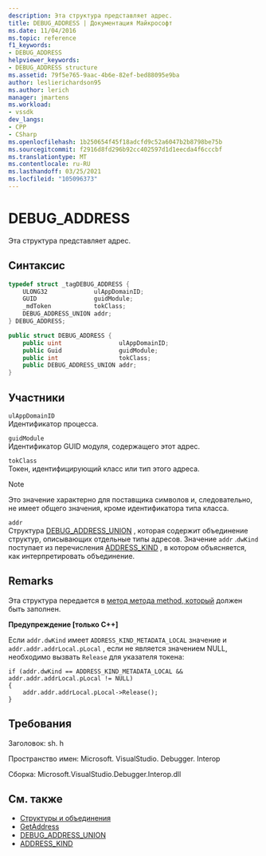 ```yaml
---
description: Эта структура представляет адрес.
title: DEBUG_ADDRESS | Документация Майкрософт
ms.date: 11/04/2016
ms.topic: reference
f1_keywords:
- DEBUG_ADDRESS
helpviewer_keywords:
- DEBUG_ADDRESS structure
ms.assetid: 79f5e765-9aac-4b6e-82ef-bed88095e9ba
author: leslierichardson95
ms.author: lerich
manager: jmartens
ms.workload:
- vssdk
dev_langs:
- CPP
- CSharp
ms.openlocfilehash: 1b250654f45f18adcfd9c52a6047b2b8798be75b
ms.sourcegitcommit: f2916d8fd296b92cc402597d1d1eecda4f6cccbf
ms.translationtype: MT
ms.contentlocale: ru-RU
ms.lasthandoff: 03/25/2021
ms.locfileid: "105096373"
---
```

# <a name="debug_address"></a>DEBUG_ADDRESS
Эта структура представляет адрес.

## <a name="syntax"></a>Синтаксис

```cpp
typedef struct _tagDEBUG_ADDRESS {
    ULONG32             ulAppDomainID;
    GUID                guidModule;
    _mdToken            tokClass;
    DEBUG_ADDRESS_UNION addr;
} DEBUG_ADDRESS;
```

```csharp
public struct DEBUG_ADDRESS {
    public uint                ulAppDomainID;
    public Guid                guidModule;
    public int                 tokClass;
    public DEBUG_ADDRESS_UNION addr;
}
```

## <a name="members"></a>Участники
`ulAppDomainID`\
Идентификатор процесса.

`guidModule`\
Идентификатор GUID модуля, содержащего этот адрес.

`tokClass`\
Токен, идентифицирующий класс или тип этого адреса.

> [!NOTE]
> Это значение характерно для поставщика символов и, следовательно, не имеет общего значения, кроме идентификатора типа класса.

`addr`\
Структура [DEBUG_ADDRESS_UNION](../../../extensibility/debugger/reference/debug-address-union.md) , которая содержит объединение структур, описывающих отдельные типы адресов. Значение `addr` .`dwKind` поступает из перечисления [ADDRESS_KIND](../../../extensibility/debugger/reference/address-kind.md) , в котором объясняется, как интерпретировать объединение.

## <a name="remarks"></a>Remarks
Эта структура передается в [метод метода method, который](../../../extensibility/debugger/reference/idebugaddress-getaddress.md) должен быть заполнен.

**Предупреждение [только C++]**

Если `addr.dwKind` имеет `ADDRESS_KIND_METADATA_LOCAL` значение и `addr.addr.addrLocal.pLocal` , если не является значением NULL, необходимо вызвать `Release` для указателя токена:

```
if (addr.dwKind == ADDRESS_KIND_METADATA_LOCAL && addr.addr.addrLocal.pLocal != NULL)
{
    addr.addr.addrLocal.pLocal->Release();
}
```

## <a name="requirements"></a>Требования
Заголовок: sh. h

Пространство имен: Microsoft. VisualStudio. Debugger. Interop

Сборка: Microsoft.VisualStudio.Debugger.Interop.dll

## <a name="see-also"></a>См. также
- [Структуры и объединения](../../../extensibility/debugger/reference/structures-and-unions.md)
- [GetAddress](../../../extensibility/debugger/reference/idebugaddress-getaddress.md)
- [DEBUG_ADDRESS_UNION](../../../extensibility/debugger/reference/debug-address-union.md)
- [ADDRESS_KIND](../../../extensibility/debugger/reference/address-kind.md)

